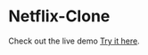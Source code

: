 # Netflix-Clone
Check out the live demo [Try it here](https://github.com/anupkumar28/Netflix-Clone).
